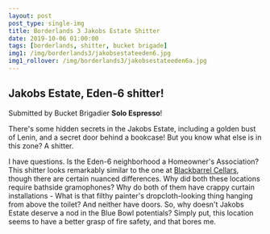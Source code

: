 ```yaml
---
layout: post
post_type: single-img
title: Borderlands 3 Jakobs Estate Shitter
date: 2019-10-06 01:00:00
tags: [borderlands, shitter, bucket brigade]
img1: /img/borderlands3/jakobsestateeden6.jpg
img1_rollover: /img/borderlands3/jakobsestateeden6a.jpg
---
```

## Jakobs Estate, Eden-6 shitter!

Submitted by Bucket Brigadier **Solo Espresso**!

There's some hidden secrets in the Jakobs Estate, including a golden bust of Lenin, and a secret door behind a bookcase! But you know what else is in this zone? A shitter.

I have questions. Is the Eden-6 neighborhood a Homeowner's Association? This shitter looks remarkably similar to the one at [Blackbarrel Cellars](https://gaming-thrones.com/2019/09/30/Blackbarrel-Cellar.html), though there are certain nuanced differences. Why did both these locations require bathside gramophones? Why do both of them have crappy curtain installations - What is that filthy painter's dropcloth-looking thing hanging from above the toilet? And neither have doors. So, why doesn't Jakobs Estate deserve a nod in the Blue Bowl potentials? Simply put, this location seems to have a better grasp of fire safety, and that bores me. 
